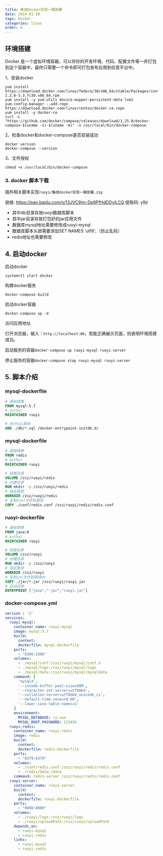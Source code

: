 ```yaml
---
title: 集成Docker实现一键部署
date: 2024-01-30
tags: Docker
categories: linux
order: 6
---
```



## 环境搭建
Docker 是一个虚拟环境容器，可以将你的开发环境、代码、配置文件等一并打包到这个容器中，最终只需要一个命令即可打包发布应用到任意平台中。

1、安装docker
```shell
yum install https://download.docker.com/linux/fedora/30/x86_64/stable/Packages/containerd.io-1.2.6-3.3.fc30.x86_64.rpm
yum install -y yum-utils device-mapper-persistent-data lvm2
yum-config-manager --add-repo https://download.docker.com/linux/centos/docker-ce.repo
yum install -y docker-ce
curl -L "https://github.com/docker/compose/releases/download/1.25.0/docker-compose-$(uname -s)-$(uname -m)" -o /usr/local/bin/docker-compose
```
2、检查docker和docker-compose是否安装成功
```shell
docker version
docker-compose --version
```
3、文件授权
```shell
chmod +x /usr/local/bin/docker-compose
```
### 3. docker 脚本下载
插件相关脚本实现`ruoyi/集成docker实现一键部署.zip`

链接: https://pan.baidu.com/s/13JVC9jm-Dp9PfHdDDylLCQ 提取码: y9jt

* 其中db目录存放ruoyi数据库脚本
* 其中jar目录存放打包好的jar应用文件
* 数据库mysql地址需要修改成ruoyi-mysql
* 数据库脚本头部需要添加SET NAMES 'utf8';（防止乱码）
* redis地址也需要修改

## 4. 启动docker
启动docker
```shell
systemctl start docker
```
构建docker服务
```shell
docker-compose build
```
启动docker容器
```shell
docker-compose up -d
```
访问应用地址

打开浏览器，输入：`http://localhost:80`，若能正确展示页面，则表明环境搭建成功。

启动服务的容器`docker-compose up ruoyi-mysql ruoyi-server`

停止服务的容器`docker-compose stop ruoyi-mysql ruoyi-server`
## 5. 脚本介绍
### mysql-dockerfile
```dockerfile
# 基础镜像
FROM mysql:5.7
# author
MAINTAINER ruoyi

# 执行sql脚本
ADD ./db/*.sql /docker-entrypoint-initdb.d/
```
### mysql-dockerfile
```dockerfile
# 基础镜像
FROM redis
# author
MAINTAINER ruoyi

# 挂载目录
VOLUME /zsz/ruoyi/redis
# 创建目录
RUN mkdir -p /zsz/ruoyi/redis
# 指定路径
WORKDIR /zsz/ruoyi/redis
# 复制conf文件到路径
COPY ./conf/redis.conf /zsz/ruoyi/redis/redis.conf
```
### ruoyi-dockerfile
```dockerfile
# 基础镜像
FROM java:8
# author
MAINTAINER ruoyi

# 挂载目录
VOLUME /zsz/ruoyi
# 创建目录
RUN mkdir -p /zsz/ruoyi
# 指定路径
WORKDIR /zsz/ruoyi
# 复制jar文件到路径de
COPY ./jar/*.jar /zsz/ruoyi/ruoyi.jar
# 启动应用
ENTRYPOINT ["java","-jar","ruoyi.jar"]
```
### docker-compose.yml
```yaml
version : '3'
services:
  ruoyi-mysql:
    container_name: ruoyi-mysql
    image: mysql:5.7
    build:
      context: .
      dockerfile: mysql-dockerfile
    ports:
      - "8306:3306"
    volumes:
      - ./mysql/conf:/zsz/ruoyi/mysql/conf.d
      - ./mysql/logs:/zsz/ruoyi/mysql/logs
      - ./mysql/data:/zsz/ruoyi/mysql/mysqldata
    command: [
      'mysqld',
      '--innodb-buffer-pool-size=80M',
      '--character-set-server=utf8mb4',
      '--collation-server=utf8mb4_unicode_ci',
      '--default-time-zone=+8:00',
      '--lower-case-table-names=1'
    ]
    environment:
      MYSQL_DATABASE: ry-vue
      MYSQL_ROOT_PASSWORD: 123456
  ruoyi-redis:
    container_name: ruoyi-redis
    image: redis
    build:
      context: .
      dockerfile: redis-dockerfile
    ports:
      - "8379:6379"
    volumes:
      - ./conf/redis.conf:/zsz/ruoyi/redis/redis.conf
      - ./redis/data:/data
    command: redis-server /zsz/ruoyi/redis/redis.conf
  ruoyi-server:
    container_name: ruoyi-server
    build:
      context: .
      dockerfile: ruoyi-dockerfile
    ports:
      - "8080:8080"
    volumes:
      - ./ruoyi/logs:/zsz/ruoyi/logs
      - ./ruoyi/uploadPath:/zsz/ruoyi/uploadPath
    depends_on:
      - ruoyi-mysql
      - ruoyi-redis
    links:
      - ruoyi-mysql
      - ruoyi-redis
```
